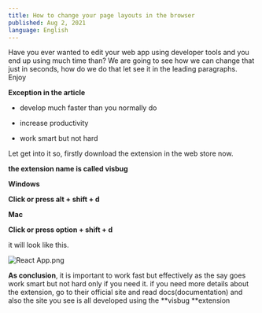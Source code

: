 ```yaml
---
title: How to change your page layouts in the browser
published: Aug 2, 2021
language: English
---
```


Have you ever wanted to edit your web app using developer tools and you end up using much time than? We are going to see how we can change that just in seconds, how do we do that let see it in the leading paragraphs. Enjoy

**Exception in the article**

- develop much faster than you normally do

- increase productivity

- work smart but not hard

Let get into it so, firstly download the extension in the web store now.

**the extension name is called visbug**

**Windows**

**Click or press alt + shift + d**

**Mac**

**Click or press option + shift + d**

it will look like this.

![React App.png](https://cdn.hashnode.com/res/hashnode/image/upload/v1627909985039/_PzzDsHcb.png)

**As conclusion**, it is important to work fast but effectively as the say goes work smart but not hard only if you need it. if you need more details about the extension, go to their official site and read docs(documentation) and also the site you see is all developed using the **visbug **extension
